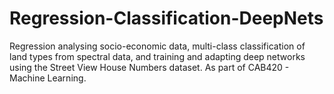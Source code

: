 # Regression-Classification-DeepNets
Regression analysing socio-economic data, multi-class classification of land types from spectral data, and training and adapting deep networks using the Street View House Numbers dataset. As part of CAB420 - Machine Learning.
